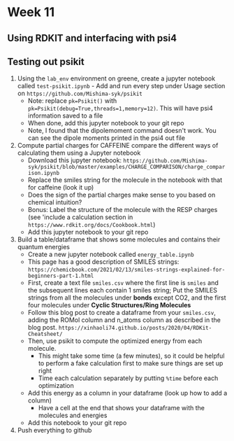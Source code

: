 # Week 11

## Using RDKIT and interfacing with psi4

## Testing out psikit

1. Using the `lab_env` environment on greene, create a jupyter notebook called `test-psikit.ipynb`
        - Add and run every step under Usage section on `https://github.com/Mishima-syk/psikit`
	- Note: replace `pk=Psikit()` with `pk=Psikit(debug=True,threads=1,memory=12)`. This will have psi4 information saved to a file
	- When done, add this jupyter notebook to your git repo
	- Note, I found that the dipolemoment command doesn't work. You can see the dipole moments printed in the psi4 out file
2. Compute partial charges for CAFFEINE compare the different ways of calculating them using a Jupyter notebook
	- Download this jupyter notebook: `https://github.com/Mishima-syk/psikit/blob/master/examples/CHARGE_COMPARISON/charge_comparison.ipynb`
	- Replace the smiles string for the molecule in the notebook with that for caffeine (look it up)
	- Does the sign of the partial charges make sense to you based on chemical intuition?
	- Bonus: Label the structure of the molecule with the RESP charges (see 'include a calculation section in `https://www.rdkit.org/docs/Cookbook.html`)
	- Add this jupyter notebook to your git repo
3. Build a table/dataframe that shows some molecules and contains their quantum energies
	- Create a new jupyter notebook called `energy_table.ipynb`
	- This page has a good description of SMILES strings: `https://chemicbook.com/2021/02/13/smiles-strings-explained-for-beginners-part-1.html`
	- First, create a text file `smiles.csv` where the first line is `smiles` and the subsequent lines each contain 1 smiles string; Put the SMILES strings from all the molecules under **bonds** except CO2, and the first four molecules under **Cyclic Structures/Ring Molecules**
	- Follow this blog post to create a dataframe from your `smiles.csv`, adding the ROMol column and n_atoms column as described in the blog post. `https://xinhaoli74.github.io/posts/2020/04/RDKit-Cheatsheet/`
	- Then, use psikit to compute the optimized energy from each molecule. 
		- This might take some time (a few minutes), so it could be helpful to perform a fake calculation first to make sure things are set up right
		- Time each calculation separately by putting `%time` before each optimization
	- Add this energy as a column in your dataframe (look up how to add a column)
        - Have a cell at the end that shows your dataframe with the molecules and energies
	- Add this notebook to your git repo
4. Push everything to github
